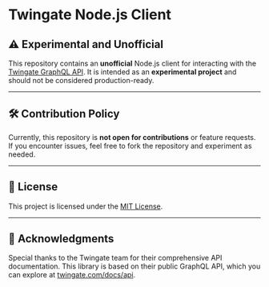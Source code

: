 # Twingate Node.js Client

## ⚠️ Experimental and Unofficial
This repository contains an **unofficial** Node.js client for interacting with the [Twingate GraphQL API](https://www.twingate.com/docs/api-overview). It is intended as an **experimental project** and should not be considered production-ready.  

---

## 🛠️ Contribution Policy

Currently, this repository is **not open for contributions** or feature requests. If you encounter issues, feel free to fork the repository and experiment as needed. 

---

## 📝 License

This project is licensed under the [MIT License](LICENSE).  

--- 

## 🙏 Acknowledgments

Special thanks to the Twingate team for their comprehensive API documentation. This library is based on their public GraphQL API, which you can explore at [twingate.com/docs/api](https://www.twingate.com/docs/api). 
